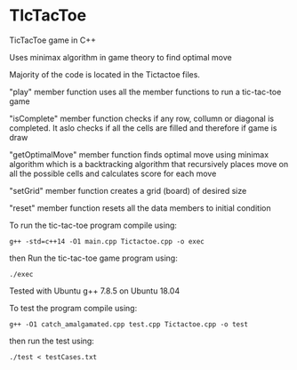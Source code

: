 # TIcTacToe

TicTacToe game in C++

Uses minimax algorithm in game theory to find optimal move

Majority of the code is located in the Tictactoe files.

"play" member function uses all the member functions to run a tic-tac-toe game

"isComplete" member function checks if any row, collumn or diagonal is completed. It aslo checks if all the cells are filled and therefore if game is draw

"getOptimalMove" member function finds optimal move using minimax algorithm which is a backtracking algorithm that recursively places move on all the possible cells and calculates score for each move

"setGrid" member function creates a grid (board) of desired size

"reset" member function resets all the data members to initial condition


To run the tic-tac-toe program compile using:

	g++ -std=c++14 -O1 main.cpp Tictactoe.cpp -o exec

then Run the tic-tac-toe game program using:

	./exec

Tested with Ubuntu g++ 7.8.5 on Ubuntu 18.04


To test the program compile using:

	g++ -O1 catch_amalgamated.cpp test.cpp Tictactoe.cpp -o test

then run the test using:

	./test < testCases.txt



